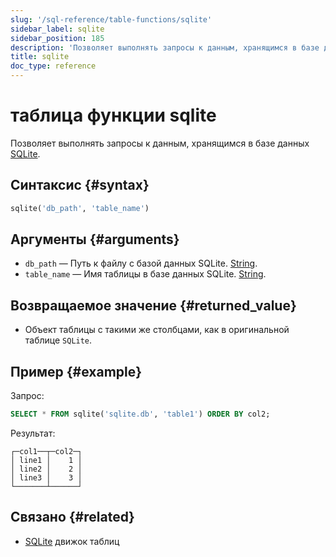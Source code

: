 ```yaml
---
slug: '/sql-reference/table-functions/sqlite'
sidebar_label: sqlite
sidebar_position: 185
description: 'Позволяет выполнять запросы к данным, хранящимся в базе данных SQLite.'
title: sqlite
doc_type: reference
---
```

# таблица функции sqlite

Позволяет выполнять запросы к данным, хранящимся в базе данных [SQLite](../../engines/database-engines/sqlite.md).

## Синтаксис {#syntax}

```sql
sqlite('db_path', 'table_name')
```

## Аргументы {#arguments}

- `db_path` — Путь к файлу с базой данных SQLite. [String](../../sql-reference/data-types/string.md).
- `table_name` — Имя таблицы в базе данных SQLite. [String](../../sql-reference/data-types/string.md).

## Возвращаемое значение {#returned_value}

- Объект таблицы с такими же столбцами, как в оригинальной таблице `SQLite`.

## Пример {#example}

Запрос:

```sql
SELECT * FROM sqlite('sqlite.db', 'table1') ORDER BY col2;
```

Результат:

```text
┌─col1──┬─col2─┐
│ line1 │    1 │
│ line2 │    2 │
│ line3 │    3 │
└───────┴──────┘
```

## Связано {#related}

- [SQLite](../../engines/table-engines/integrations/sqlite.md) движок таблиц